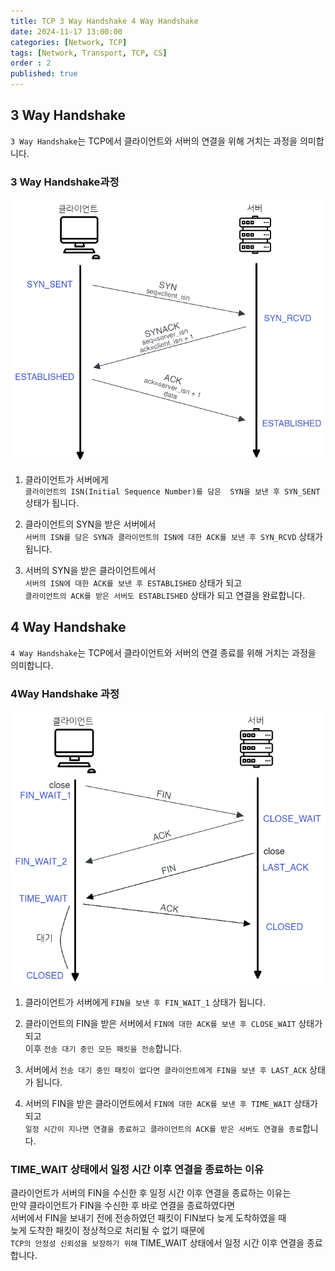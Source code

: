 ```yaml
---
title: TCP 3 Way Handshake 4 Way Handshake
date: 2024-11-17 13:00:00 
categories: [Network, TCP]
tags: [Network, Transport, TCP, CS]
order : 2
published: true
---
```


## 3 Way Handshake

`3 Way Handshake`는 TCP에서 클라이언트와 서버의 연결을 위해 거치는 과정을 의미합니다.  

### 3 Way Handshake과정

![Desktop View](/assets/img/TCP/tcp_3_way_handshake.png)

1. 클라이언트가 서버에게  
`클라이언트의 ISN(Initial Sequence Number)를 담은  SYN을 보낸 후 SYN_SENT` 상태가 됩니다.  

2. 클라이언트의 SYN을 받은 서버에서   
`서버의 ISN를 담은 SYN과 클라이언트의 ISN에 대한 ACK를 보낸 후 SYN_RCVD` 상태가 됩니다.  

3. 서버의 SYN을 받은 클라이언트에서  
`서버의 ISN에 대한 ACK를 보낸 후 ESTABLISHED` 상태가 되고  
`클라이언트의 ACK를 받은 서버도 ESTABLISHED` 상태가 되고 연결을 완료합니다.

## 4 Way Handshake

`4 Way Handshake`는 TCP에서 클라이언트와 서버의 연결 종료를 위해 거치는 과정을 의미합니다.  

### 4Way Handshake 과정

![Desktop View](/assets/img/TCP/tcp_4_way_handshake.png)

1. 클라이언트가 서버에게 `FIN을 보낸 후 FIN_WAIT_1` 상태가 됩니다.

2. 클라이언트의 FIN을 받은 서버에서 `FIN에 대한 ACK를 보낸 후 CLOSE_WAIT` 상태가 되고  
이후 `전송 대기 중인 모든 패킷을 전송`합니다.

3. 서버에서 `전송 대기 중인 패킷이 없다면 클라이언트에게 FIN을 보낸 후 LAST_ACK` 상태가 됩니다.

4. 서버의 FIN을 받은 클라이언트에서 `FIN에 대한 ACK를 보낸 후 TIME_WAIT` 상태가 되고  
`일정 시간이 지나면 연결을 종료하고 클라이언트의 ACK를 받은 서버도 연결을 종료`합니다.

### TIME_WAIT 상태에서 일정 시간 이후 연결을 종료하는 이유

클라이언트가 서버의 FIN을 수신한 후 일정 시간 이후 연결을 종료하는 이유는  
만약 클라이언트가 FIN을 수신한 후 바로 연결을 종료하였다면  
서버에서 FIN을 보내기 전에 전송하였던 패킷이 FIN보다 늦게 도착하였을 때  
늦게 도착한 패킷이 정상적으로 처리될 수 없기 때문에  
`TCP의 안정성 신뢰성을 보장하기 위해` TIME_WAIT 상태에서 일정 시간 이후 연결을 종료합니다.